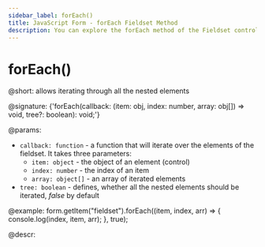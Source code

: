 ```yaml
---
sidebar_label: forEach()
title: JavaScript Form - forEach Fieldset Method 
description: You can explore the forEach method of the Fieldset control of Form in the documentation of the DHTMLX JavaScript UI library. Browse developer guides and API reference, try out code examples and live demos, and download a free 30-day evaluation version of DHTMLX Suite.
---
```


# forEach()

@short: allows iterating through all the nested elements

@signature: {'forEach(callback: (item: obj, index: number, array: obj[]) => void, tree?: boolean): void;'}

@params:

- `callback: function` - a function that will iterate over the elements of the fieldset. It takes three parameters:
	- `item: object` - the object of an element (control) 
	- `index: number` - the index of an item
	- `array: object[]` - an array of iterated elements
- `tree: boolean` - defines, whether all the nested elements should be iterated, *false* by default

@example:
form.getItem("fieldset").forEach((item, index, arr) => {
	console.log(index, item, arr);
}, true);

@descr: